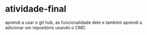 # atividade-final

aprendi a usar o git hub, as funcionalidade dele e também aprendi a adicionar um repositório usando o CMD
